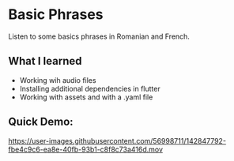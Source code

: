 # Basic Phrases

Listen to some basics phrases in Romanian and French.

## What I learned

* Working wih audio files
* Installing additional dependencies in flutter
* Working with assets and with a .yaml file

## Quick Demo: 
https://user-images.githubusercontent.com/56998711/142847792-fbe4c9c6-ea8e-40fb-93b1-c8f8c73a416d.mov
